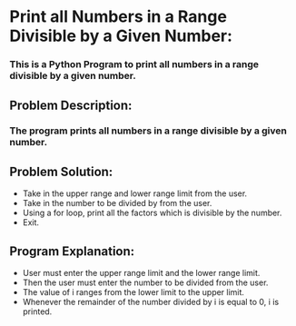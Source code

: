 # Print all Numbers in a Range Divisible by a Given Number:
### This is a Python Program to print all numbers in a range divisible by a given number.

## Problem Description:
### The program prints all numbers in a range divisible by a given number.

## Problem Solution:
- Take in the upper range and lower range limit from the user.
- Take in the number to be divided by from the user.
- Using a for loop, print all the factors which is divisible by the number.
- Exit.

## Program Explanation:
- User must enter the upper range limit and the lower range limit.
- Then the user must enter the number to be divided from the user.
- The value of i ranges from the lower limit to the upper limit.
- Whenever the remainder of the number divided by i is equal to 0, i is printed.
